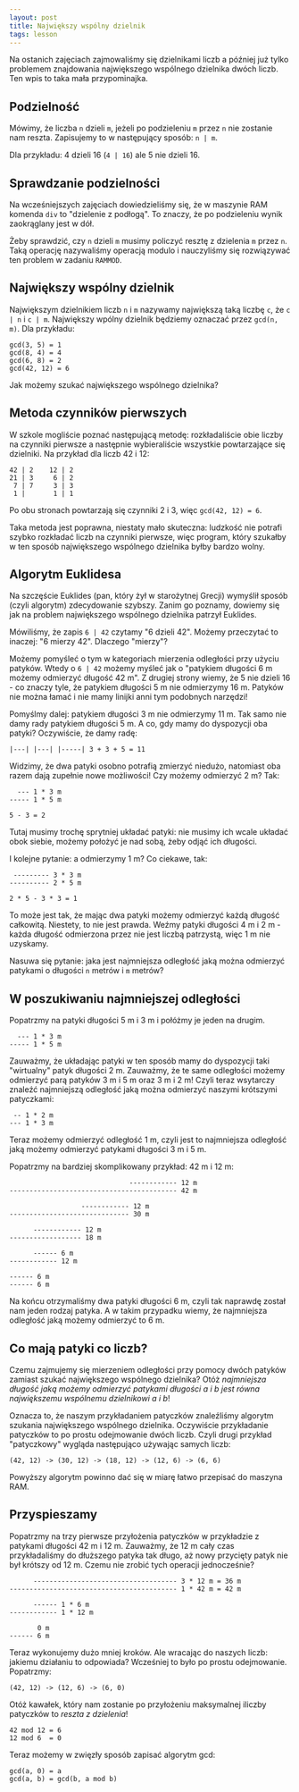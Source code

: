 ```yaml
---
layout: post
title: Największy wspólny dzielnik
tags: lesson
---
```


Na ostanich zajęciach zajmowaliśmy się dzielnikami liczb a później
już tylko problemem znajdowania największego wspólnego dzielnika
dwóch liczb. Ten wpis to taka mała przypominajka.

## Podzielność

Mówimy, że liczba `n` dzieli `m`, jeżeli po podzieleniu `m` przez `n`
nie zostanie nam reszta. Zapisujemy to w następujący sposób: `n | m`.

Dla przykładu: 4 dzieli 16 (`4 | 16`) ale 5 nie dzieli 16.

## Sprawdzanie podzielności

Na wcześniejszych zajęciach dowiedzieliśmy się, że w maszynie RAM
komenda `div` to "dzielenie z podłogą". To znaczy, że po podzieleniu
wynik zaokrąglany jest w dół.

Żeby sprawdzić, czy `n` dzieli `m` musimy policzyć resztę z dzielenia
`m` przez `n`. Taką operację nazywaliśmy operacją modulo i nauczyliśmy
się rozwiązywać ten problem w zadaniu `RAMMOD`.

## Największy wspólny dzielnik

Największym dzielnikiem liczb `n` i `m` nazywamy największą taką liczbę
`c`, że `c | n` i `c | m`. Największy wpólny dzielnik będziemy oznaczać
przez `gcd(n, m)`. Dla przykładu:

    gcd(3, 5) = 1
    gcd(8, 4) = 4
    gcd(6, 8) = 2
    gcd(42, 12) = 6

Jak możemy szukać największego wspólnego dzielnika?

## Metoda czynników pierwszych

W szkole mogliście poznać następującą metodę: rozkładaliście obie liczby
na czynniki pierwsze a następnie wybieraliście wszystkie powtarzające się
dzielniki. Na przykład dla liczb 42 i 12:

    42 | 2    12 | 2
    21 | 3     6 | 2
     7 | 7     3 | 3
     1 |       1 | 1

Po obu stronach powtarzają się czynniki 2 i 3, więc `gcd(42, 12) = 6`.

Taka metoda jest poprawna, niestaty mało skuteczna: ludzkość nie potrafi
szybko rozkładać liczb na czynniki pierwsze, więc program, który szukałby
w ten sposób największego wspólnego dzielnika byłby bardzo wolny.

## Algorytm Euklidesa

Na szczęście Euklides (pan, który żył w starożytnej Grecji) wymyślił
sposób (czyli algorytm) zdecydowanie szybszy. Zanim go poznamy, dowiemy
się jak na problem największego wspólnego dzielnika patrzył Euklides.

Mówiliśmy, że zapis `6 | 42` czytamy "6 dzieli 42". Możemy przeczytać
to inaczej: "6 mierzy 42". Dlaczego "mierzy"?

Możemy pomyśleć o tym w kategoriach mierzenia odległości przy użyciu
patyków. Wtedy o `6 | 42` możemy myśleć jak o "patykiem długości 6 m
możemy odmierzyć długość 42 m". Z drugiej strony wiemy, że 5 nie dzieli
16 - co znaczy tyle, że patykiem długości 5 m nie odmierzymy 16 m.
Patyków nie można łamać i nie mamy linijki anni tym podobnych narzędzi!

Pomyślmy dalej: patykiem długości 3 m nie odmierzymy 11 m. Tak samo nie
damy rady patykiem długości 5 m. A co, gdy mamy do dyspozycji oba patyki?
Oczywiście, że damy radę:

    |---| |---| |-----| 3 + 3 + 5 = 11

Widzimy, że dwa patyki osobno potrafią zmierzyć niedużo, natomiast oba
razem dają zupełnie nowe możliwości! Czy możemy odmierzyć 2 m? Tak:

      --- 1 * 3 m
    ----- 1 * 5 m
    
    5 - 3 = 2

Tutaj musimy trochę sprytniej układać patyki: nie musimy ich wcale
układać obok siebie, możemy położyć je nad sobą, żeby odjąć ich
długości.

I kolejne pytanie: a odmierzymy 1 m? Co ciekawe, tak:

     --------- 3 * 3 m
    ---------- 2 * 5 m

    2 * 5 - 3 * 3 = 1

To może jest tak, że mając dwa patyki możemy odmierzyć każdą długość
całkowitą. Niestety, to nie jest prawda. Weźmy patyki długości 4 m
i 2 m - każda długość odmierzona przez nie jest liczbą patrzystą,
więc 1 m nie uzyskamy.

Nasuwa się pytanie: jaka jest najmniejsza odległość jaką można odmierzyć
patykami o długości `n` metrów i `m` metrów?

## W poszukiwaniu najmniejszej odległości

Popatrzmy na patyki długości 5 m i 3 m i połóżmy je jeden na drugim.

      --- 1 * 3 m
    ----- 1 * 5 m

Zauważmy, że układając patyki w ten sposób mamy do dyspozycji taki
"wirtualny" patyk długości 2 m. Zauważmy, że te same odległości
możemy odmierzyć parą patyków 3 m i 5 m oraz 3 m i 2 m! Czyli teraz
wsytarczy znaleźć najmniejszą odległość jaką można odmierzyć naszymi
krótszymi patyczkami:

     -- 1 * 2 m
    --- 1 * 3 m

Teraz możemy odmierzyć odległość 1 m, czyli jest to najmniejsza odległość
jaką możemy odmierzyć patykami długości 3 m i 5 m.

Popatrzmy na bardziej skomplikowany przykład: 42 m i 12 m:

                                  ------------ 12 m
    ------------------------------------------ 42 m

                      ------------ 12 m
    ------------------------------ 30 m

          ------------ 12 m
    ------------------ 18 m

          ------ 6 m
    ------------ 12 m

    ------ 6 m
    ------ 6 m

Na końcu otrzymaliśmy dwa patyki długości 6 m, czyli tak naprawdę został
nam jeden rodzaj patyka. A w takim przypadku wiemy, że najmniejsza
odległość jaką możemy odmierzyć to 6 m.

## Co mają patyki co liczb?

Czemu zajmujemy się mierzeniem odległości przy pomocy dwóch patyków zamiast
szukać największego wspólnego dzielnika? Otóż *najmniejsza długość jaką
możemy odmierzyć patykami długości a i b jest równa największemu wspólnemu
dzielnikowi a i b*!

Oznacza to, że naszym przykładaniem patyczków znaleźliśmy algorytm szukania
największego wspólnego dzielnika. Oczywiście przykładanie patyczków to
po prostu odejmowanie dwóch liczb. Czyli drugi przykład "patyczkowy" wygląda
następująco używając samych liczb:

    (42, 12) -> (30, 12) -> (18, 12) -> (12, 6) -> (6, 6)

Powyższy algorytm powinno dać się w miarę łatwo przepisać do maszyna RAM.

## Przyspieszamy

Popatrzmy na trzy pierwsze przyłożenia patyczków w przykładzie z patykami
długości 42 m i 12 m. Zauważmy, że 12 m cały czas przykładaliśmy do
dłuższego patyka tak długo, aż nowy przycięty patyk nie był krótszy od
12 m. Czemu nie zrobić tych operacji jednocześnie?

          ------------------------------------ 3 * 12 m = 36 m
    ------------------------------------------ 1 * 42 m = 42 m

          ------ 1 * 6 m
    ------------ 1 * 12 m

           0 m
    ------ 6 m

Teraz wykonujemy dużo mniej kroków. Ale wracając do naszych liczb: jakiemu
działaniu to odpowiada? Wcześniej to było po prostu odejmowanie. Popatrzmy:

    (42, 12) -> (12, 6) -> (6, 0)

Otóż kawałek, który nam zostanie po przyłożeniu maksymalnej iliczby patyczków
to *reszta z dzielenia*!

    42 mod 12 = 6
    12 mod 6  = 0

Teraz możemy w zwięzły sposób zapisać algorytm gcd:

    gcd(a, 0) = a
    gcd(a, b) = gcd(b, a mod b)
